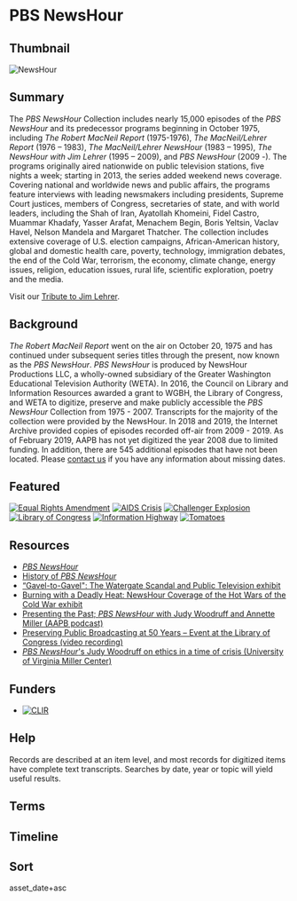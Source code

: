 # PBS NewsHour

## Thumbnail

![NewsHour](https://s3.amazonaws.com/americanarchive.org/special-collections/NewsHour.jpg "NewsHour")

## Summary

The *PBS NewsHour* Collection includes nearly 15,000 episodes of the *PBS NewsHour* and its predecessor programs beginning in October 1975, including *The Robert MacNeil Report* (1975-1976), *The MacNeil/Lehrer Report* (1976 – 1983), *The MacNeil/Lehrer NewsHour* (1983 – 1995), *The NewsHour with Jim Lehrer* (1995 – 2009), and *PBS NewsHour* (2009 -). The programs originally aired nationwide on public television stations, five nights a week; starting in 2013, the series added weekend news coverage. Covering national and worldwide news and public affairs, the programs feature interviews with leading newsmakers including presidents, Supreme Court justices, members of Congress, secretaries of state, and with world leaders, including the Shah of Iran, Ayatollah Khomeini, Fidel Castro, Muammar Khadafy, Yasser Arafat, Menachem Begin, Boris Yeltsin, Vaclav Havel, Nelson Mandela and Margaret Thatcher. The collection includes extensive coverage of U.S. election campaigns, African-American history, global and domestic health care, poverty, technology, immigration debates, the end of the Cold War, terrorism, the economy, climate change, energy issues, religion, education issues, rural life, scientific exploration, poetry and the media.

Visit our [Tribute to Jim Lehrer](/a-tribute-to-jim-lehrer).

## Background

*The Robert MacNeil Report* went on the air on October 20, 1975 and has continued under subsequent series titles through the present, now known as the *PBS NewsHour*. *PBS NewsHour* is produced by NewsHour Productions LLC, a wholly-owned subsidiary of the Greater Washington Educational Television Authority (WETA). In 2016, the Council on Library and Information Resources awarded a grant to WGBH, the Library of Congress, and WETA to digitize, preserve and make publicly accessible the *PBS NewsHour* Collection from 1975 - 2007. Transcripts for the majority of the collection were provided by the NewsHour. In 2018 and 2019, the Internet Archive provided copies of episodes recorded off-air from 2009 - 2019. As of February 2019, AAPB has not yet digitized the year 2008 due to limited funding. In addition, there are 545 additional episodes that have not been located. Please [contact us](/contact-us) if you have any information about missing dates.

## Featured

[![Equal Rights Amendment](https://s3.amazonaws.com/americanarchive.org/special-collections/cpb-aacip_507-gb1xd0rh4r.jpg)](/catalog/cpb-aacip_507-gb1xd0rh4r)
[![AIDS Crisis](https://s3.amazonaws.com/americanarchive.org/special-collections/cpb-aacip_507-154dn40c26.jpg)](/catalog/cpb-aacip_507-154dn40c26)
[![Challenger Explosion](https://s3.amazonaws.com/americanarchive.org/special-collections/cpb-aacip_507-3775t3gk14.jpg)](/catalog/cpb-aacip_507-3775t3gk14)
[![Library of Congress](https://s3.amazonaws.com/americanarchive.org/special-collections/cpb-aacip_507-610vq2ss0n.jpg)](/catalog/cpb-aacip_507-610vq2ss0n)
[![Information Highway](https://s3.amazonaws.com/americanarchive.org/special-collections/cpb-aacip_507-nk3610wp6s.jpg)](/catalog/cpb-aacip_507-nk3610wp6s)
[![Tomatoes](https://s3.amazonaws.com/americanarchive.org/special-collections/cpb-aacip_507-z31ng4hp5t.jpg)](/catalog/cpb-aacip_507-z31ng4hp5t)

## Resources

- [*PBS NewsHour*](https://www.pbs.org/newshour/)
- [History of *PBS NewsHour*](https://www.pbs.org/newshour/about/history)
- [“Gavel-to-Gavel": The Watergate Scandal and Public Television exhibit](/exhibits/watergate)
- [Burning with a Deadly Heat: NewsHour Coverage of the Hot Wars of the Cold War exhibit](/exhibits/newshour-cold-war)
- [Presenting the Past; *PBS NewsHour* with Judy Woodruff and Annette Miller (AAPB podcast)](https://youtu.be/LTgfR1XbWsw)
- [Preserving Public Broadcasting at 50 Years – Event at the Library of Congress (video recording)](https://www.youtube.com/watch?v=cHsceZqsH2M&t=)
- [*PBS NewsHour*'s Judy Woodruff on ethics in a time of crisis (University of Virginia Miller Center)](https://millercenter.org/news-events/events/pbs-newshours-judy-woodruff-ethics-time-crisis)

## Funders

- [![CLIR](https://s3.amazonaws.com/americanarchive.org/org-logos/clir_logo.png "CLIR Logo")](https://www.clir.org/)

## Help

Records are described at an item level, and most records for digitized items have complete text transcripts. Searches by date, year or topic will yield useful results.

## Terms


## Timeline 


## Sort

asset_date+asc

